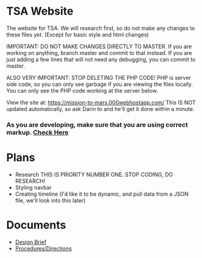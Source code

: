 # TSA Website
The website for TSA.
We will research first, so do not make any changes to these files yet.  (Except for basic style and html changes)

IMPORTANT: DO NOT MAKE CHANGES DIRECTLY TO MASTER. If you are working on anything, branch master and commit to that instead.
If you are just adding a few lines that will not need any debugging, you can commit to master.

ALSO VERY IMPORTANT: STOP DELETING THE PHP CODE! PHP is server side code, so you can only see garbage if you are viewing the files locally. You can only see the PHP code working at the server below.

View the site at: https://mission-to-mars.000webhostapp.com/ This IS NOT updated automatically, so ask Darin to and he'll get it done within a minute.
### As you are developing, make sure that you are using correct markup. [Check Here](https://validator.w3.org/unicorn/check?ucn_uri=mission-to-mars.000webhostapp.com&tests=valnu&tests=css-validator&warning=1&profile=css3&usermedium=all&ucn_task=custom#)

# Plans
* Research THIS IS PRIORITY NUMBER ONE. STOP CODING, DO RESEARCH!
* Styling navbar
* Creating timeline (I'd like it to be dynamic, and pull data from a JSON file, we'll look into this later)

# Documents

* [Design Brief](https://drive.google.com/open?id=0B0SxAlF2z1IqdHF0YmVsbl9Db3c)
* [Procedures/Directions](https://drive.google.com/open?id=0B0SxAlF2z1IqZC01aVBUZUJFS3c)
